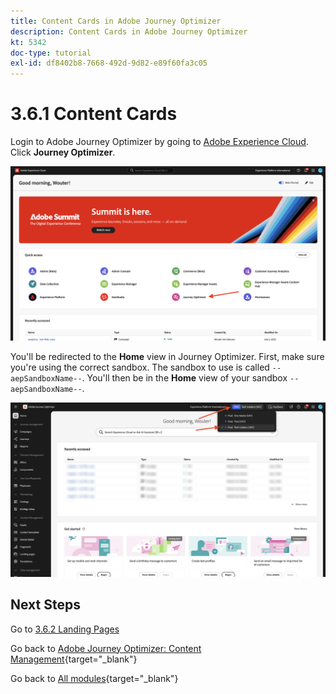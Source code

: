```yaml
---
title: Content Cards in Adobe Journey Optimizer
description: Content Cards in Adobe Journey Optimizer
kt: 5342
doc-type: tutorial
exl-id: df8402b8-7668-492d-9d82-e89f60fa3c05
---
```

# 3.6.1 Content Cards

Login to Adobe Journey Optimizer by going to [Adobe Experience Cloud](https://experience.adobe.com). Click **Journey Optimizer**.

![ACOP](./../../../../modules/delivery-activation/ajo-b2c/ajob2c-1/images/acophome.png)

You'll be redirected to the **Home**  view in Journey Optimizer. First, make sure you're using the correct sandbox. The sandbox to use is called `--aepSandboxName--`. You'll then be in the **Home** view of your sandbox `--aepSandboxName--`.

![ACOP](./../../../../modules/delivery-activation/ajo-b2c/ajob2c-1/images/acoptriglp.png)

## Next Steps

Go to [3.6.2 Landing Pages](./ex2.md)

Go back to [Adobe Journey Optimizer: Content Management](./ajocontent.md){target="_blank"}

Go back to [All modules](./../../../../overview.md){target="_blank"}
